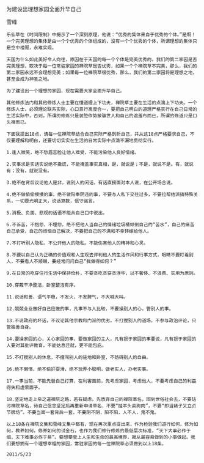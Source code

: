 为建设出理想家园全面升华自己

雪峰


    乐仙草在《时间限制》中揭示了一个深刻原理，他说：“优秀的集体来自于优秀的个体。”是啊！一个完美理想的集体是由一个个优秀的个体组成的，没有一个个优秀的个体，所谓理想的集体只是空中楼阁，永难实现。

    天国为什么如此美好令人向往，原因在于天国的每一个个体是完美优秀的。我们的第二家园是否完美理想，取决于每一位常驻家园的禅院草是否优秀，如果一个个禅院草不完美，那么，我们的第二家园永远不会理想完美；如果每一位禅院草很优秀，那么，我们的第二家园将是理想之地，甚至会成为神圣之地。

    为了建设出一个理想的家园，现在需要大家全面升华自己。

    其他修炼法门和其他修炼人士主要在懂道理上下功夫，禅院草主要在生活的点滴上下功夫。一个修炼人士，必须理论联系实际，心口意行高度合一，要把自己明白的道理严格实行在自己日常的生活实际中，否则，所谓的修炼只是装腔作势蒙骗世人和自己的遮羞布而已，所谓的修道只是口头禅而已。

    下面我提出18点，请每一位禅院草结合自己实际严格剖析自己，并从这18点严格要求自己，不仅要理解和明白，还要切切实实在生活的日常实际中点滴不漏地贯彻实行。

    1.逢人微笑，绝不愁眉苦脸让他人难受，不能污染他人良好情绪。

    2.实事求是实话实说绝不撒谎，不能掩盖事实真相，是，就说是；不是，就说不是。有，就说有；没有，就说没有。

    3.绝不在背后议论他人是非，说别人的闲话，有话直接面对本人说，在公开场合说。

    4.绝不做偷偷摸摸的事，绝不做阳奉阴违的事，不要与人私下交往过多，不要拉帮结派搞特殊关系，一切要光明正大，说话算数，信守诺言。

    5.消极、负面、悲观的话语不能从自己口中说出。

    6.不诉苦，不抱怨，不埋怨，绝不把他人当自己的情绪垃圾桶倾倒自己的“苦水”，自己的痛苦自己承受，自己的烦恼自己解决，不要把自己的不满和不幸转嫁给他人。

    7.不打听别人隐私，不公开他人的隐私。不能伤害他人的精神和心灵。

    8.不要以自己认为正确的价值观和人生观去评判他人的生活作风和行事方式，眼睛不要盯着别人，不要看人不顺眼，要经常问问自己“我做得如何？”

    9.在日常的吃穿住行生活中保持俭朴，不要贪吃贪穿贪浮华，以不奢侈、不浪费、实用为原则。

    10.穿戴干净整洁，卧室整洁有序。

    11.说话和善，语气平稳，不发火，不发脾气，不大喊大叫。

    12.兢兢业业做好自己应做的事，凡事不与人比较，不要操别人的心，管别人的事。

    13.不说政府的坏话，不议论其他宗教和门派的优劣，不打搅别人的道场，不参与政治评论，只管独善自身。

    14.要操家园的心，关心家园的事，要做家园的主人，凡有损于家园的事要说，凡有损于家园的人要对其批评教育，不能姑息迁就，更不能包庇。

    15.不打搅别人的休息，不擅闯别人的驻地和卧室，不妨碍别人的自由。

    16.绝不懒惰，绝不偷奸耍滑，绝不玩弄小聪明，做老实人，办老实事。

    17.一事当前，不能先替自己打算，在利害面前，先考虑家园，考虑他人，不要考虑自己的利益得失和虚荣面子。

    18.坚定地走上帝之道禅院之路，若有疑虑，先放弃自己的禅院草名，回到世俗社会去，不要玷污禅院草名，待自己信念坚定后再重新申请草名，不要“挂羊头卖狗肉”，不要“即当婊子又立贞节牌坊”。不要当面一套背后一套，不要阴不阴，阳不阳，人不人，鬼不鬼。

    以上18条在禅院文集和雪峰文集中都有，现在再次重点提出来，作为检验我们道行如何，修为如何，教养如何，修养如何的试金石，也作为我们修行修炼的最低层次标准，“天下大事必作于细，天下难事必作于易”。要想攀登上人生和生命的最高境界，就从最容易做到的小事做起。我们要想拥有一个理想幸福的家园，常驻家园的每一位禅院草必须做到以上18条。

    2011/5/23



